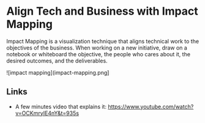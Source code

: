 # Align Tech and Business with Impact Mapping

Impact Mapping is a visualization technique that aligns technical work to the objectives of the business. When working on a new initiative, draw on a notebook or whiteboard the objective, the people who cares about it, the desired outcomes, and the deliverables.

![impact mapping](impact-mapping.png]

## Links
* A few minutes video that explains it: https://www.youtube.com/watch?v=OCKmryIE4nY&t=935s
